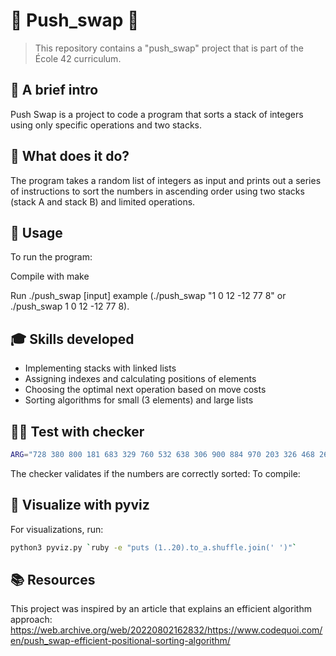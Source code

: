 # 🧮 Push_swap 🧮

> This repository contains a "push_swap" project that is part of the École 42 curriculum.

## 👋 A brief intro

Push Swap is a project to code a program that sorts a stack of integers using only specific operations and two stacks.

## 🌚 What does it do?

The program takes a random list of integers as input and prints out a series of instructions to sort the numbers in ascending order using two stacks (stack A and stack B) and limited operations.

## 🏃 Usage

To run the program:

Compile with make

Run ./push_swap [input] example (./push_swap "1 0 12 -12 77 8" or ./push_swap 1 0 12 -12 77 8).

## 🎓 Skills developed

- Implementing stacks with linked lists
- Assigning indexes and calculating positions of elements
- Choosing the optimal next operation based on move costs
- Sorting algorithms for small (3 elements) and large lists

## 👨‍🏫 Test with checker

```Bash
ARG="728 380 800 181 683 329 760 532 638 306 900 884 970 203 326 468 267 523 78 759 273 864 401 120 221 445 506 868 12 553"; ./push_swap $ARG | ./checker_Mac $ARG
```

The checker validates if the numbers are correctly sorted:
To compile:

## 🧑 Visualize with pyviz

For visualizations, run:

```Bash
python3 pyviz.py `ruby -e "puts (1..20).to_a.shuffle.join(' ')"`
```

## 📚 Resources

This project was inspired by an article that explains an efficient algorithm approach:
https://web.archive.org/web/20220802162832/https://www.codequoi.com/en/push_swap-efficient-positional-sorting-algorithm/

